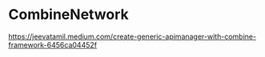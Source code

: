# CombineNetwork


https://jeevatamil.medium.com/create-generic-apimanager-with-combine-framework-6456ca04452f
